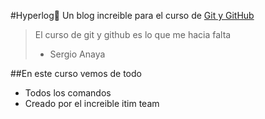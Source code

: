 #Hyperlog:blue_heart:
Un blog increible para el curso de [Git y GitHub](http://www.itim-engineering.com "Git y GitHub")
>El curso de git y github es lo que me hacia falta
> - Sergio Anaya

##En este curso vemos de todo
* Todos los comandos 
* Creado por el increible itim team